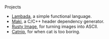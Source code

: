 Projects

* [Lambada](https://rudsvar.github.io/Lambada), a simple functional language.
* [Maki](https://github.com/rudsvar/maki), a C/C++ header dependency generator.
* [Rusty Image](https://github.com/rudsvar/rusty-image), for turning images into ASCII.
* [Catnip](https://github.com/rudsvar/catnip), for when cat is too boring.
